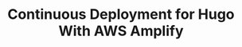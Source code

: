 ---
title: Continuous Deployment for Hugo With AWS Amplify
description: 'Learn how to build a Continuous Delivery pipeline for Hugo, using the AWS Amplify Console'
banner: './banner.png'
authorIds:
  - chris-mcquaid
href: https://thetestlabs.io/post/continuous-deployment-for-hugo-with-aws-amplify/
platforms:
  - Hugo
categories:
  - Hosting
  - Continuous Deployment
---